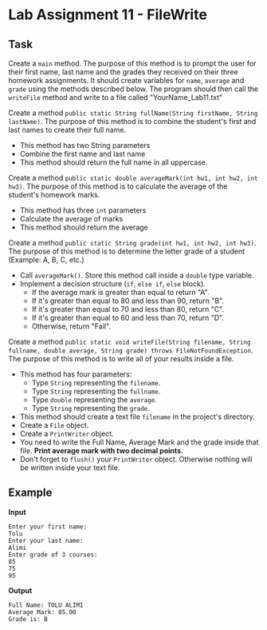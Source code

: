 # Lab Assignment 11 - FileWrite

## Task

Create a `main` method. The purpose of this method is to prompt the user for their first name, last name and the grades they received on their three homework assignments. It should create variables for `name`, `average` and `grade` using the methods described below. The program should then call the `writeFile` method and write to a file called "YourName_Lab11.txt"

Create a method `public static String fullName(String firstName, String lastName)`. The purpose of this method is to combine the student's first and last names to create their full name.
- This method has two String parameters
- Combine the first name and last name
- This method should return the full name in all uppercase.

Create a method `public static double averageMark(int hw1, int hw2, int hw3)`. The purpose of this method is to calculate the average of the student's homework marks.
- This method has three `int` parameters
- Calculate the average of marks
- This method should return the average

Create a method `public static String grade(int hw1, int hw2, int hw3)`. The purpose of this method is to determine the letter grade of a student (Example: A, B, C, etc.)
- Call `averageMark()`. Store this method call inside a `double` type variable.
- Implement a decision structure (`if`, `else if`, `else` block).
  - If the average mark is greater than equal to return "A".
  - If it's greater than equal to 80 and less than 90, return "B".
  - If it's greater than equal to 70 and less than 80, return "C".
  - If it's greater than equal to 60 and less than 70, return "D".
  - Otherwise, return "Fail".

Create a method `public static void writeFile(String filename, String fullname, double average, String grade) throws FileNotFoundException`. The purpose of this method is to write all of your results inside a file.
- This method has four parameters:
  - Type `String` representing the `filename`.
  - Type `String` representing the `fullname`.
  - Type `double` representing the `average`.
  - Type `String` representing the `grade`.
- This method should create a text file `filename` in the project's directory.
- Create a `File` object.
- Create a `PrintWriter` object.
- You need to write the Full Name, Average Mark and the grade inside that file. **Print average mark with two decimal points.**
- Don't forget to `flush()` your `PrintWriter` object. Otherwise nothing will be written inside your text file.


## Example

**Input**

~~~
Enter your first name:
Tolu
Enter your last name:
Alimi
Enter grade of 3 courses:
85
75
95
~~~

**Output**

~~~
Full Name: TOLU ALIMI
Average Mark: 85.00
Grade is: B
~~~
